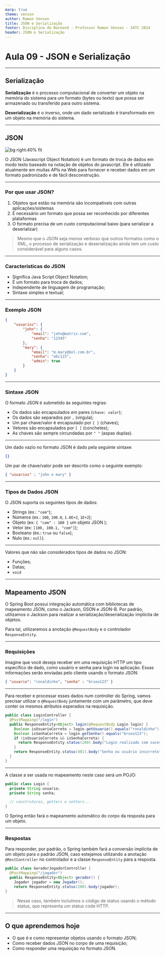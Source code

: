 ```yaml
---
marp: true
theme: venson
author: Ramon Venson
title: JSON e Serialização
footer: Disciplina de Backend - Professor Ramon Venson - SATC 2024
header: JSON e Serialização
---
```


<!-- 
_class: lead
-->

# Aula 09 - JSON e Serialização

---

<!--
paginate: true
class: normal
-->

## Serialização

**Serialização** é o processo computacional de converter um objeto na memória do sistema para um formato (bytes ou texto) que possa ser armazenado ou transferido para outro sistema.

**Deserialização** é o inverso, onde um dado serializado é transformado em um objeto na memória do sistema.

---

## JSON

![bg right:40% fit](https://www.researchgate.net/profile/Renato-Gomes-Marcacini/publication/340870687/figure/fig4/AS:883497937940481@1587653731914/Figura-10-Exemplo-de-estrutura-de-um-arquivo-JSON.ppm)

O JSON (Javascript Object Notation) é um formato de troca de dados em modo texto baseado na notação de objetos do javascript. Ele é utilizado atualmente em muitas APIs na Web para fornecer e receber dados em um formato padronizado e de fácil desconstrução.

---

### Por que usar JSON?

1. Objetos que estão na memória são incompatíveis com outras aplicações/sistemas
1. É necessário um formato que possa ser reconhecido por diferentes plataformas
1. O formato precisa de um custo computacional baixo (para serializar a deserializar)

> Mesmo que o JSON seja menos verboso que outros formatos como o XML, o processo de serialização e deserialização ainda tem um custo considerável para alguns casos.

---

### Características do JSON

* Significa Java Script Object Notation;
* É um formato para troca de dados;
* Independente de linguagem de programação;
* Sintaxe simples e textual;

---

### Exemplo JSON

````json
{
    "usuarios": {
        "john": {
            "email": "john@matrix.com",
            "senha": "12345"
        },
        "mary": {
            "email": "m.mary@bol.com.br",
            "senha": "abc123",
            "admin": true
        }
    }
}
````

---

### Sintaxe JSON

O formato JSON é submetido às seguintes regras:

* Os dados são encapsulados em pares (`chave: valor`);
* Os dados são separados por `,` (virgula);
* Um par chave/valor é encapsulado por `{ }` (chaves);
* Vetores são encapsulados por `[ ]` (conchetes);
* As chaves são sempre circundadas por `" "` (aspas duplas).

---

Um dado vazio no formato JSON é dado pela seguinte sintaxe:

````json
{}
````

Um par de chave/valor pode ser descrito como o seguinte exemplo:

````json
{ "usuarios" : "john e mary" }
````

---

### Tipos de Dados JSON

O JSON suporta os seguintes tipos de dados:

* Strings (ex.: `"cem"`);
* Números (ex.: `100`, `100.0`, `1.0E+2`, `1E+2`);
* Objeto (ex: `{ "cem" : 100 }` um objeto JSON );
* Vetor (ex: `[100, 100.1, "cem"]`);
* Booleano (ex.: `true` ou `false`);
* Nulo (ex.: `null`).

---

Valores que não são considerados tipos de dados no JSON:

* Funções;
* Datas;
* `void`

---

## Mapeamento JSON

O Spring Boot possui integração automática com bibliotecas de mapeamento JSON, como o Jackson, GSON e JSON-B. Por padrão, utilizamos o Jackson para realizar a serialização/deserialização implícita de objetos.

Para tal, utilizaremos a anotação `@RequestBody` e o controlador `ResponseEntity`.

---

### Requisições

Imagine que você deseja receber em uma requisição HTTP um tipo específico de dado, como usuário e senha para login na aplicação. Essas informações serão enviadas pelo cliente usando o formato JSON:

````json
{ "usuario": "ronaldinho", "senha" : "bruxo123" }
````

---

Para receber e processar esses dados num controller do Spring, vamos precisar utilizar o `@RequestBody` juntamente com um parâmetro, que deve conter os mesmos atributos esperados na requisição.

````java
public class LoginController {
  @PostMapping("/login")
  public ResponseEntity<Object> login(@RequestBody Login login) {
    Boolean isUsuarioCorreto = login.getUsuario().equals("ronaldinho");
    Boolean isSenhaCorreta = login.getSenha().equals("bruxo123");
    if (isUsuarioCorreto && isSenhaCorreta) {
      return ResponseEntity.status(200).body("Login realizado com sucesso");
    }
    return ResponseEntity.status(401).body("Senha ou usuário incorreto");
  }
}
````

---

A classe a ser usada no mapeamento neste caso será um POJO:

````java
public class Login {
  private String usuario;
  private String senha;

  // construtores, getters e setters...
}
````

O Spring então fará o mapeamento automático do corpo da resposta para um objeto.

---

### Respostas

Para responder, por padrão, o Spring também fará a conversão implícita de um objeto para o padrão JSON, caso estejamos utilizando a anotação `@RestController` no controlador e a classe `ResponseEntity` para a resposta.

````java
public class GeradorJogadorController {
  @PostMapping("/jogador")
  public ResponseEntity<Object> gerador() {
    Jogador jogador = new Jogador();
    return ResponseEntity.status(200).body(jogador);
}
````

> Nesse caso, também incluímos o código de status usando o método status, que representa um status code HTTP.

---

## O que aprendemos hoje

- O que é e como representar objetos usando o formato JSON;
- Como receber dados JSON no corpo de uma requisição;
- Como responder uma requisição no formato JSON.